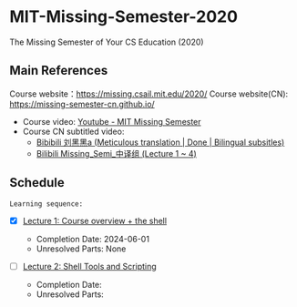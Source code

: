 # MIT-Missing-Semester-2020

The Missing Semester of Your CS Education (2020)

## Main References

Course website：https://missing.csail.mit.edu/2020/
Course website(CN): https://missing-semester-cn.github.io/

- Course video: [Youtube - MIT Missing Semester](https://www.youtube.com/playlist?list=PLyzOVJj3bHQuloKGG59rS43e29ro7I57J)
- Course CN subtitled video:
  - [Bibibili 刘黑黑a (Meticulous translation | Done | Bilingual subsitles)](https://space.bilibili.com/518734451/channel/seriesdetail?sid=3320015&ctype=0)
  - [Bilibili Missing_Semi_中译组 (Lecture 1 ~ 4)](https://space.bilibili.com/1010983811/channel/series)
## Schedule

```
Learning sequence:

```

- [x] [Lecture 1: Course overview + the shell](https://missing.csail.mit.edu/2020/course-shell/)
  - Completion Date: 2024-06-01
  - Unresolved Parts: None

- [ ] [Lecture 2: Shell Tools and Scripting](https://missing.csail.mit.edu/2020/shell-tools/)
  - Completion Date:
  - Unresolved Parts:
